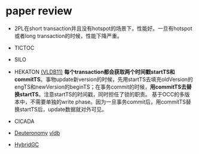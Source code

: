 # paper review

- 2PL在short transaction并且没有hotspot的场景下，性能好。一旦有hotspot或者long transaction的时候，性能下降严重。

- TICTOC

- SILO

- HEKATON [(VLDB11)](http://www.vldb.org/pvldb/vol5/p298_per-akelarson_vldb2012.pdf)
**每个transaction都会获取两个时间戳startTS和commitTS**。事物update新version的时候，先用startTS去填充oldVersion的engTS和newVersion的beginTS；在事务commit的时候，**用commitTS去替换startTS**。注意startTS的时间戳，同时担任了锁的职责。
基于OCC的多版本中，不需要单独的write phase。因为一旦事务commit后，用commitTS替换startTS后，update数据就对外可见。

- CICADA

- [Deuteronomy](http://justinlevandoski.org/papers/CIDR2011_Deuteronomy.pdf)
[vldb](http://www.vldb.org/pvldb/vol8/p2146-levandoski.pdf)

- [HybridGC](https://15721.courses.cs.cmu.edu/spring2019/papers/05-mvcc3/p1307-lee.pdf)
